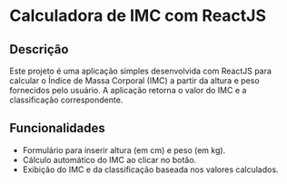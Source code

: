 # Calculadora de IMC com ReactJS

## Descrição

Este projeto é uma aplicação simples desenvolvida com ReactJS para calcular o Índice de Massa Corporal (IMC) a partir da altura e peso fornecidos pelo usuário. A aplicação retorna o valor do IMC e a classificação correspondente.

## Funcionalidades

- Formulário para inserir altura (em cm) e peso (em kg).
- Cálculo automático do IMC ao clicar no botão.
- Exibição do IMC e da classificação baseada nos valores calculados.
